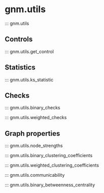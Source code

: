 # gnm.utils

::: gnm.utils

## Controls

::: gnm.utils.get_control

## Statistics

::: gnm.utils.ks_statistic

## Checks

::: gnm.utils.binary_checks

::: gnm.utils.weighted_checks

## Graph properties

::: gnm.utils.node_strengths

::: gnm.utils.binary_clustering_coefficients

::: gnm.utils.weighted_clustering_coefficients

::: gnm.utils.communicability

::: gnm.utils.binary_betweenness_centrality